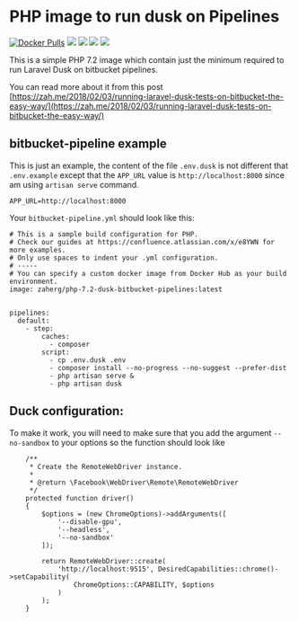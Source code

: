 # PHP image to run dusk on Pipelines

[![Docker Pulls](https://img.shields.io/docker/pulls/zaherg/php-7.2-dusk-bitbucket-pipelines.svg)](https://hub.docker.com/r/zaherg/php-7.2-dusk-bitbucket-pipelines/) [![](https://images.microbadger.com/badges/image/zaherg/php-7.2-dusk-bitbucket-pipelines.svg)](https://microbadger.com/images/zaherg/php-7.2-dusk-bitbucket-pipelines "Get your own image badge on microbadger.com") [![](https://images.microbadger.com/badges/version/zaherg/php-7.2-dusk-bitbucket-pipelines.svg)](https://microbadger.com/images/zaherg/php-7.2-dusk-bitbucket-pipelines "Get your own version badge on microbadger.com") [![](https://images.microbadger.com/badges/commit/zaherg/php-7.2-dusk-bitbucket-pipelines.svg)](https://microbadger.com/images/zaherg/php-7.2-dusk-bitbucket-pipelines "Get your own commit badge on microbadger.com")  [![](https://img.shields.io/github/last-commit/linuxjuggler/php-7.2-dusk-bitbucket-pipelines.svg)](https://github.com/linuxjuggler/php-7.2-dusk-bitbucket-pipelines)

This is a simple PHP 7.2 image which contain just the minimum required to run Laravel Dusk on bitbucket pipelines.

You can read more about it from this post [https://zah.me/2018/02/03/running-laravel-dusk-tests-on-bitbucket-the-easy-way/](https://zah.me/2018/02/03/running-laravel-dusk-tests-on-bitbucket-the-easy-way/)

## bitbucket-pipeline example

This is just an example, the content of the file `.env.dusk` is not different that `.env.example` except that
the `APP_URL` value is `http://localhost:8000` since am using `artisan serve` command.

```
APP_URL=http://localhost:8000
```

Your `bitbucket-pipeline.yml` should look like this:


```
# This is a sample build configuration for PHP.
# Check our guides at https://confluence.atlassian.com/x/e8YWN for more examples.
# Only use spaces to indent your .yml configuration.
# -----
# You can specify a custom docker image from Docker Hub as your build environment.
image: zaherg/php-7.2-dusk-bitbucket-pipelines:latest


pipelines:
  default:
    - step:
        caches:
          - composer
        script:
          - cp .env.dusk .env
          - composer install --no-progress --no-suggest --prefer-dist
          - php artisan serve &
          - php artisan dusk
```

## Duck configuration:

To make it work, you will need to make sure that you add the argument `--no-sandbox` to your options so the function
should look like

```
    /**
     * Create the RemoteWebDriver instance.
     *
     * @return \Facebook\WebDriver\Remote\RemoteWebDriver
     */
    protected function driver()
    {
        $options = (new ChromeOptions)->addArguments([
            '--disable-gpu',
            '--headless',
            '--no-sandbox'
        ]);

        return RemoteWebDriver::create(
            'http://localhost:9515', DesiredCapabilities::chrome()->setCapability(
                ChromeOptions::CAPABILITY, $options
            )
        );
    }
```

